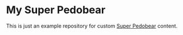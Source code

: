 ﻿# My Super Pedobear
This is just an example repository for custom [Super Pedobear](https://github.com/Xperidia/SuperPedobear) content.
